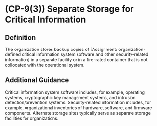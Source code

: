 
# (CP-9(3)) Separate Storage for Critical Information

## Definition

The organization stores backup copies of [Assignment: organization-defined critical information system software and other security-related information] in a separate facility or in a fire-rated container that is not collocated with the operational system.

## Additional Guidance

Critical information system software includes, for example, operating systems, cryptographic key management systems, and intrusion detection/prevention systems. Security-related information includes, for example, organizational inventories of hardware, software, and firmware components. Alternate storage sites typically serve as separate storage facilities for organizations.
